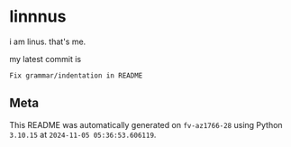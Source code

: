 # linnnus

i am linus. that's me.

my latest commit is

```
Fix grammar/indentation in README
```

## Meta

This README was automatically generated on `fv-az1766-28` using Python
`3.10.15` at `2024-11-05 05:36:53.606119`.
